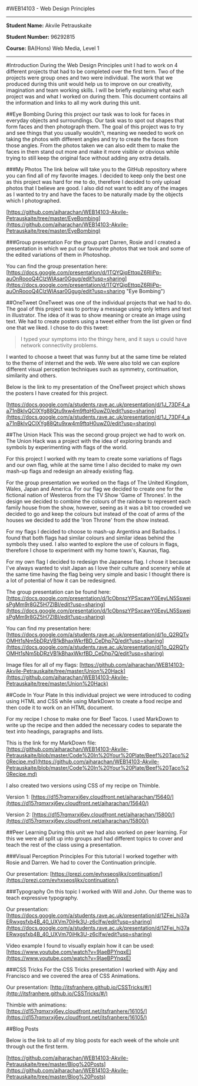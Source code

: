 #WEB14103 - Web Design Principles

----------

**Student Name:** Akvile Petrauskaite

**Student Number:** 96292815

**Course:** BA(Hons) Web Media, Level 1

----------

#Introduction
During the Web Design Principles unit I had to work on 4 different projects that had to be completed over the first term. Two of the projects were group ones and two were individual. The work that we produced during this unit would help us to improve on our creativity, imagination and team working skills. I will be briefly explaining what each project was and what I worked on during them. This document contains all the information and links to all my work during this unit.

##Eye Bombing
During this project our task was to look for faces in everyday objects and surroundings. Our task was to spot out shapes that form faces and then photograph them. The goal of this project was to try and see things that you usually wouldn't, meaning we needed to work on taking the photos with different angles and try to create the faces from those angles. From the photos taken we can also edit them to make the faces in them stand out more and make it more visible or obvious while trying to still keep the original face without adding any extra details.

###My Photos
The link below will take you to the GitHub repository where you can find all of my favorite images. I decided to keep only the best one as this project was hard for me to do, therefore I decided to only upload photos that I believe are good. I also did not want to edit any of the images as I wanted to try and have the faces to be naturally made by the objects which I photographed.

[https://github.com/aiharachan/WEB14103-Akvile-Petrauskaite/tree/master/EyeBombing](https://github.com/aiharachan/WEB14103-Akvile-Petrauskaite/tree/master/EyeBombing)

###Group presentation
For the group part Darren, Rosie and I created a presentation in which we put our favourite photos that we took and some of the edited variations of them in Photoshop.

You can find the group presentation here: [https://docs.google.com/presentation/d/1TQYQjqEttqpZ6RliPp-auOnRoooQ4ClzWIAsar0Ggug/edit?usp=sharing](https://docs.google.com/presentation/d/1TQYQjqEttqpZ6RliPp-auOnRoooQ4ClzWIAsar0Ggug/edit?usp=sharing "Eye Bombing")


##OneTweet
OneTweet was one of the individual projects that we had to do. The goal of this project was to portray a message using only letters and text in illustrator. The idea of it was to show meaning or create an image using text. We had to create posters using a tweet either from the list given or find one that we liked. I chose to do this tweet:

> I typed your symptoms into the thingy here, and it says u could have network connectivity problems.

I wanted to choose a tweet that was funny but at the same time be related to the theme of internet and the web. We were also told we can explore different visual perception techniques such as symmetry, continuation, similarity and others.

Below is the link to my presentation of the OneTweet project which shows the posters I have created for this project.

[https://docs.google.com/a/students.rave.ac.uk/presentation/d/1J_73DF4_aa71nBkIvQCIXYg88Qtu9xw4m9ftqH0uwZ0/edit?usp=sharing](https://docs.google.com/a/students.rave.ac.uk/presentation/d/1J_73DF4_aa71nBkIvQCIXYg88Qtu9xw4m9ftqH0uwZ0/edit?usp=sharing)


##The Union Hack
This was the second group project we had to work on. The Union Hack was a project with the idea of exploring brands and symbols by experimenting with flags of the world.

For this project I worked with my team to create some variations of flags and our own flag, while at the same time I also decided to make my own mash-up flags and redesign an already existing flag.

For the group presentation we worked on the flags of The United Kingdom, Wales, Japan and America. For our flag we decided to create one for the fictional nation of Westeros from the TV Show 'Game of Thrones'. In the design we decided to combine the colours of the rainbow to represent each family house from the show, however, seeing as it was a bit too crowded we decided to go and keep the colours but instead of the coat of arms of the houses we decided to add the 'Iron Throne' from the show instead.

For my flags I decided to choose to mash-up Argentina and Barbados. I found that both flags had similar colours and similar ideas behind the symbols they used. I also wanted to explore the use of colours in flags, therefore I chose to experiment with my home town's, Kaunas, flag.

For my own flag I decided to redesign the Japanese flag. I chose it because I've always wanted to visit Japan as I love their culture and scenery while at the same time having the flag being very simple and basic I thought there is a lot of potential of how it can be redesigned.

The group presentation can be found here: [https://docs.google.com/presentation/d/1cObnszYPSxcawY0EeyLN5SswejsPgMm9r8GZ5H7ZIBI/edit?usp=sharing](https://docs.google.com/presentation/d/1cObnszYPSxcawY0EeyLN5SswejsPgMm9r8GZ5H7ZIBI/edit?usp=sharing)

You can find my presentation here: [https://docs.google.com/a/students.rave.ac.uk/presentation/d/1o_Q2RQTvOMHt1sNm5bDRzVB1kBhaxWkrfBD_CeDhp7Q/edit?usp=sharing](https://docs.google.com/a/students.rave.ac.uk/presentation/d/1o_Q2RQTvOMHt1sNm5bDRzVB1kBhaxWkrfBD_CeDhp7Q/edit?usp=sharing)

Image files for all of my flags: [https://github.com/aiharachan/WEB14103-Akvile-Petrauskaite/tree/master/Union%20Hack](https://github.com/aiharachan/WEB14103-Akvile-Petrauskaite/tree/master/Union%20Hack)

##Code In Your Plate
In this individual project we were introduced to coding using HTML and CSS while using MarkDown to create a food recipe and then code it to work on an HTML document. 

For my recipe I chose to make one for Beef Tacos. I used MarkDown to write up the recipe and then added the necessary codes to separate the text into headings, paragraphs and lists.

This is the link for my MarkDown file: [https://github.com/aiharachan/WEB14103-Akvile-Petrauskaite/blob/master/Code%20In%20Your%20Plate/Beef%20Taco%20Recipe.md](https://github.com/aiharachan/WEB14103-Akvile-Petrauskaite/blob/master/Code%20In%20Your%20Plate/Beef%20Taco%20Recipe.md)

I also created two versions using CSS of my recipe on Thimble.

Version 1: [https://d157rqmxrxj6ey.cloudfront.net/aiharachan/15640/](https://d157rqmxrxj6ey.cloudfront.net/aiharachan/15640/)

Version 2: [https://d157rqmxrxj6ey.cloudfront.net/aiharachan/15800/](https://d157rqmxrxj6ey.cloudfront.net/aiharachan/15800/)


##Peer Learning
During this unit we had also worked on peer learning. For this we were all split up into groups and had different topics to cover and teach the rest of the class using a presentation.

###Visual Perception Principles
For this tutorial I worked together with Rosie and Darren. We had to cover the Continuation principle.

Our presentation: [https://prezi.com/evhxseosljkx/continuation/](https://prezi.com/evhxseosljkx/continuation/)

###Typography
On this topic I worked with Will and John. Our theme was to teach expressive typography.

Our presentation: [https://docs.google.com/a/students.rave.ac.uk/presentation/d/1ZFei_hj37aERwxgsfxb4B_40_UXVm70iHk3U-z6cIfw/edit?usp=sharing](https://docs.google.com/a/students.rave.ac.uk/presentation/d/1ZFei_hj37aERwxgsfxb4B_40_UXVm70iHk3U-z6cIfw/edit?usp=sharing)

Video example I found to visually explain how it can be used: [https://www.youtube.com/watch?v=9IaeBPYnqxE](https://www.youtube.com/watch?v=9IaeBPYnqxE)

###CSS Tricks
For the CSS Tricks presentation I worked with Ajay and Francisco and we covered the area of CSS Animations.

Our presentation: [http://itsfranhere.github.io/CSSTricks/#/](http://itsfranhere.github.io/CSSTricks/#/)

Thimble with animations: [https://d157rqmxrxj6ey.cloudfront.net/itsfranhere/16105/](https://d157rqmxrxj6ey.cloudfront.net/itsfranhere/16105/)

##Blog Posts

Below is the link to all of my blog posts for each week of the whole unit through out the first term.

[https://github.com/aiharachan/WEB14103-Akvile-Petrauskaite/tree/master/Blog%20Posts](https://github.com/aiharachan/WEB14103-Akvile-Petrauskaite/tree/master/Blog%20Posts)